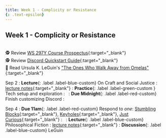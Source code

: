 ```yaml
---
title: Week 1 - Complicity or Resistance
{: .text-epsilon}
---
```


## Week 1 - Complicity or Resistance
\
🕵️ Review [WS 297Y Course Prospectus](syllabus){:target="_blank"}   
🕵️ Review [Discord Quickstart Guide](discord){:target="_blank"}   
📖 Read Ursula K. LeGuin's ["The Ones Who Walk Away from Omelas"](/ws297y/assets/pdfs/leguin_ones_who_walk_away_from_omelas.pdf){:target="_blank"}   

Sep 2
: **Lecture**{: .label .label-blue-custom} On Craft and Social Justice
  : [lecture notes](/ws297y/notes/notes-1.1){:target="_blank"}
: **Practice**{: .label .label-green-custom } Tech setup and exploration
  : &nbsp;
: **Due Midnight**{: .label .label-red-custom} Finish customizing Discord
  : &nbsp;

Sep 4
: **Due 11am**{: .label .label-red-custom} Respond to *one*: [Stumbling Blocks](https://visforvali.github.io/ws297y/prompts/#stumbling-blocks){:target="_blank"}, [Keyholes](https://visforvali.github.io/ws297y/prompts/#keyholes){:target="_blank"}, [Just Curious](https://visforvali.github.io/ws297y/prompts/#just-curious){:target="_blank"}
  : &nbsp;
: **Lecture**{: .label .label-blue-custom} Philosophical Fiction
  : [lecture notes](/ws297y/notes/notes-1.2){:target="_blank"}
: **Discussion**{: .label .label-blue-custom} LeGuin
